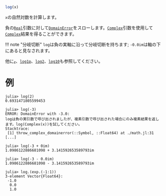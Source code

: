 ```julia
log(x)
```

`x`の自然対数を計算します。

負の[`Real`](@ref)引数に対して[`DomainError`](@ref)をスローします。[`Complex`](@ref)引数を使用して[`Complex`](@ref)結果を得ることができます。

!!! note "分岐切断"
    `log`は負の実軸に沿って分岐切断を持ちます; `-0.0im`は軸の下にあると見なされます。


他に[`ℯ`](@ref)、[`log1p`](@ref)、[`log2`](@ref)、[`log10`](@ref)も参照してください。

# 例

```jldoctest; filter = r"Stacktrace:(\n \[[0-9]+\].*)*"
julia> log(2)
0.6931471805599453

julia> log(-3)
ERROR: DomainError with -3.0:
logは負の実引数で呼び出されましたが、複素引数で呼び出された場合にのみ複素結果を返します。log(Complex(x))を試してください。
Stacktrace:
 [1] throw_complex_domainerror(::Symbol, ::Float64) at ./math.jl:31
[...]

julia> log(-3 + 0im)
1.0986122886681098 + 3.141592653589793im

julia> log(-3 - 0.0im)
1.0986122886681098 - 3.141592653589793im

julia> log.(exp.(-1:1))
3-element Vector{Float64}:
 -1.0
  0.0
  1.0
```
